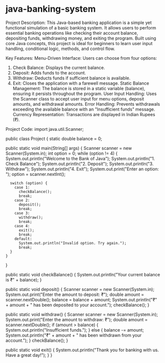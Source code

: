 # java-banking-system
Project Description:
This Java-based banking application is a simple yet functional simulation of a basic banking system. It allows users to perform essential banking operations like checking their account balance, depositing funds, withdrawing money, and exiting the program. Built using core Java concepts, this project is ideal for beginners to learn user input handling, conditional logic, methods, and control flow.

Key Features:
Menu-Driven Interface: Users can choose from four options:
1. Check Balance: Displays the current balance.
2. Deposit: Adds funds to the account.
3. Withdraw: Deducts funds if sufficient balance is available.
4. Exit: Closes the application with a farewell message.
Static Balance Management: The balance is stored in a static variable (balance), ensuring it persists throughout the program.
User Input Handling: Uses the Scanner class to accept user input for menu options, deposit amounts, and withdrawal amounts.
Error Handling: Prevents withdrawals exceeding the available balance with an "Insufficient funds" message.
Currency Representation: Transactions are displayed in Indian Rupees (₹).

Project Code: 
import java.util.Scanner;

public class Project {
  static double balance = 0;

  public static void main(String[] args) {
    Scanner scanner = new Scanner(System.in);
    int option = 0;
    while (option != 4) {
      System.out.println("Welcome to the Bank of Java");
      System.out.println("1. Check Balance");
      System.out.println("2. Deposit");
      System.out.println("3. Withdraw");
      System.out.println("4. Exit");
      System.out.print("Enter an option: ");
      option = scanner.nextInt();

      switch (option) {
        case 1:
          checkBalance();
          break;
        case 2:
          deposit();
          break;
        case 3:
          withdraw();
          break;
        case 4:
          exit();
          break;
        default:
          System.out.println("Invalid option. Try again.");
          break;
      }
    }
  }

  public static void checkBalance() {
    System.out.println("Your current balance is ₹" + balance);
  }

  public static void deposit() {
    Scanner scanner = new Scanner(System.in);
    System.out.print("Enter the amount to deposit: ₹");
    double amount = scanner.nextDouble();
    balance = balance + amount;
    System.out.println("₹" + amount + " has been deposited to your account.");
    checkBalance();
  }

  public static void withdraw() {
    Scanner scanner = new Scanner(System.in);
    System.out.print("Enter the amount to withdraw: ₹");
    double amount = scanner.nextDouble();
    if (amount > balance) {
      System.out.println("Insufficient funds.");
    } else {
      balance -= amount;
      System.out.println("₹" + amount + " has been withdrawn from your account.");
    }
    checkBalance();
  }

  public static void exit() {
    System.out.println("Thank you for banking with us. Have a great day!");
  }
}
